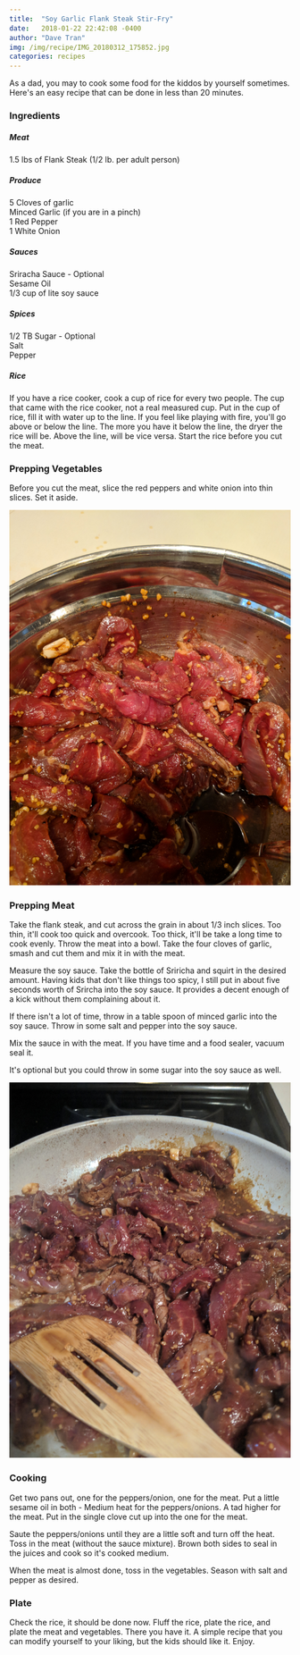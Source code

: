 ```yaml
---
title:  "Soy Garlic Flank Steak Stir-Fry"
date:   2018-01-22 22:42:08 -0400
author: "Dave Tran"
img: /img/recipe/IMG_20180312_175852.jpg
categories: recipes
---
```


As a dad, you may to cook some food for the kiddos by yourself sometimes.
Here's an easy recipe that can be done in less than 20 minutes.

### Ingredients

##### Meat
1.5 lbs of Flank Steak (1/2 lb. per adult person)<br/>

##### Produce
5 Cloves of garlic<br/>
Minced Garlic (if you are in a pinch)<br/>
1 Red Pepper<br/>
1 White Onion<br/>

##### Sauces
Sriracha Sauce - Optional<br/>
Sesame Oil<br/>
1/3 cup of lite soy sauce<br/>

##### Spices
1/2 TB Sugar - Optional<br/>
Salt<br/>
Pepper<br/>

##### Rice
If you have a rice cooker, cook a cup of rice for every two people.  The
cup that came with the rice cooker, not a real measured cup.  Put in the cup
of rice, fill it with water up to the line. If you feel like playing with
fire, you'll go above or below the line.  The more you have it below the line,
the dryer the rice will be.  Above the line, will be vice versa.  Start the
rice before you cut the meat.

### Prepping Vegetables
Before you cut the meat, slice the red peppers and white onion into thin
slices.  Set it aside.

![](/img/recipe/IMG_20180312_175852.jpg)
### Prepping Meat
Take the flank steak, and cut across the grain in about 1/3 inch slices.
Too thin, it'll cook too quick and overcook.  Too thick, it'll be take
a long time to cook evenly. Throw the meat into a bowl.  Take the four
cloves of garlic, smash and cut them and mix it in with the meat.

Measure the soy sauce. Take the bottle of Sriricha and squirt in the
desired amount.  Having kids that don't like things too spicy, I still
put in about five seconds worth of Srircha into the soy sauce. It provides
a decent enough of a kick without them complaining about it.

If there isn't a lot of time, throw in a table spoon of minced garlic into
the soy sauce.  Throw in some salt and pepper into the soy sauce.

Mix the sauce in with the meat. If you have time and a food sealer,
vacuum seal it.

It's optional but you could throw in some sugar into the soy sauce as well.

![](/img/recipe/IMG_20180312_175940.jpg)
### Cooking
Get two pans out, one for the peppers/onion, one for the meat. Put a little
sesame oil in both - Medium heat for the peppers/onions.  A tad higher for
the meat.  Put in the single clove cut up into the one for the meat.

Saute the peppers/onions until they are a little soft and turn off the heat.
Toss in the meat (without the sauce mixture).  Brown both sides to seal in
the juices and cook so it's cooked medium.

When the meat is almost done, toss in the vegetables. Season with salt
and pepper as desired.

### Plate
Check the rice, it should be done now. Fluff the rice, plate the rice,
and plate the meat and vegetables.  There you have it. A simple recipe
that you can modify yourself to your liking, but the kids should like it.
Enjoy.





